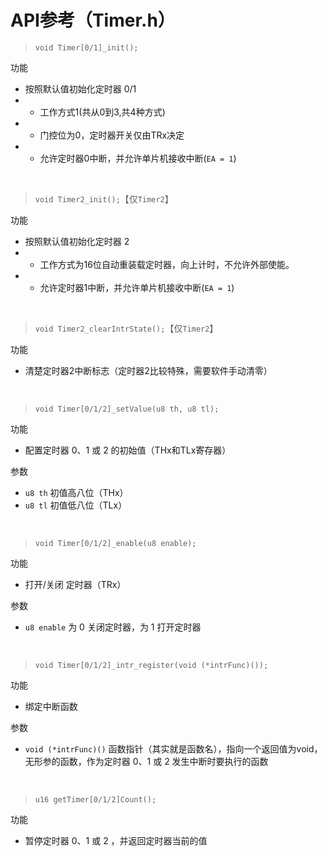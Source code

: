 # API参考（Timer.h）

>`void Timer[0/1]_init();`

功能
- 按照默认值初始化定时器 0/1
- - 工作方式1(共从0到3,共4种方式)
- - 门控位为0，定时器开关仅由TRx决定
- - 允许定时器0中断，并允许单片机接收中断(`EA = 1`)

<br>

>`void Timer2_init();`【仅`Timer2`】

功能
- 按照默认值初始化定时器 2
- - 工作方式为16位自动重装载定时器，向上计时，不允许外部使能。
- - 允许定时器1中断，并允许单片机接收中断(`EA = 1`)

<br>

>`void Timer2_clearIntrState();`【仅`Timer2`】

功能
- 清楚定时器2中断标志（定时器2比较特殊，需要软件手动清零）

<br>

>`void Timer[0/1/2]_setValue(u8 th, u8 tl);`

功能
- 配置定时器 0、1 或 2 的初始值（THx和TLx寄存器）

参数
 - `u8 th` 初值高八位（THx）
 - `u8 tl` 初值低八位（TLx）

<br>

>`void Timer[0/1/2]_enable(u8 enable);`

功能
- 打开/关闭 定时器（TRx）

参数
 - `u8 enable` 为 0 关闭定时器，为 1 打开定时器

<br>

>`void Timer[0/1/2]_intr_register(void (*intrFunc)());`

功能
- 绑定中断函数

参数
 - `void (*intrFunc)()` 函数指针（其实就是函数名），指向一个返回值为void，无形参的函数，作为定时器 0、1 或 2 发生中断时要执行的函数

<br>

>`u16 getTimer[0/1/2]Count();`

功能
- 暂停定时器 0、1 或 2 ，并返回定时器当前的值

